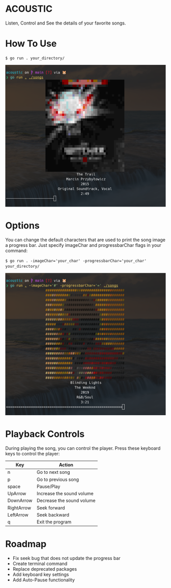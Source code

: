 # ACOUSTIC
Listen, Control and See the details of your favorite songs.

# How To Use
`$ go run . your_directory/`

![alt text](images/Screenshot%20from%202024-03-27%2002-37-23.png)

# Options
You can change the default characters that are used to print the song image a progress bar. Just specify imageChar and progressbarChar flags in your command:

`$ go run . -imageChar='your_char' -progressbarChar='your_char' your_directory/`

![alt text](images/Screenshot%20from%202024-03-27%2002-44-06.png)

# Playback Controls
During playing the song, you can control the player. Press these keyboard keys to control the player:

| Key         | Action                    |
| ----------- | ------------------------- |
| n           | Go to next song           |
| p           | Go to previous song       |
| space       | Pause/Play                |
| UpArrow     | Increase the sound volume |
| DownArrow   | Decrease the sound volume |
| RightArrow  | Seek forward              |
| LeftArrow   | Seek backward             |
| q           | Exit the program          |

# Roadmap
- Fix seek bug that does not update the progress bar
- Create terminal command
- Replace deprecated packages
- Add keyboard key settings
- Add Auto-Pause functionality